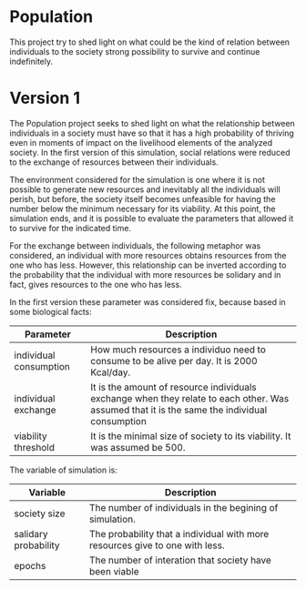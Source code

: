 # Population
This project try to shed light on what could be the kind of relation between individuals to the society strong possibility to survive and continue indefinitely.

# Version 1
The Population project seeks to shed light on what the relationship between individuals in a society must have so that it has a high probability of thriving even in moments of impact on the livelihood elements of the analyzed society. In the first version of this simulation, social relations were reduced to the exchange of resources between their individuals. 

The environment considered for the simulation is one where it is not possible to generate new resources and inevitably all the individuals will perish, but before, the society itself becomes unfeasible for having the number below the minimum necessary for its viability. At this point, the simulation ends, and it is possible to evaluate the parameters that allowed it to survive for the indicated time.

For the exchange between individuals, the following metaphor was considered, an individual with more resources obtains resources from the one who has less. However, this relationship can be inverted according to the probability that the individual with more resources be solidary and in fact, gives resources to the one who has less.

In the first version these parameter was considered fix, because based in some biological facts:

| Parameter  | Description  |
|---|---|
|  individual consumption | How much resources a individuo need to consume to be alive per day. It is 2000 Kcal/day. |
|  individual exchange | It is the amount of resource individuals exchange when they relate to each other. Was assumed that it is the same the individual consumption | 
| viability threshold | It is the minimal size of society to its viability. It was assumed be 500. |

The variable of simulation is:

| Variable | Description |
|----------| ------------|
| society size | The number of individuals in the begining of simulation. |
| salidary probability | The probability that a individual with more resources give to one with less. |
| epochs | The number of interation that society have been viable |
